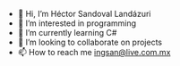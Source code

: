 - 👋 Hi, I’m Héctor Sandoval Landázuri
- 👀 I’m interested in programming
- 🌱 I’m currently learning C#
- 💞️ I’m looking to collaborate on projects
- 📫 How to reach me ingsan@live.com.mx

<!---
HectorSandovalLandazuri/HectorSandovalLandazuri is a ✨ special ✨ repository because its `README.md` (this file) appears on your GitHub profile.
You can click the Preview link to take a look at your changes.
--->
